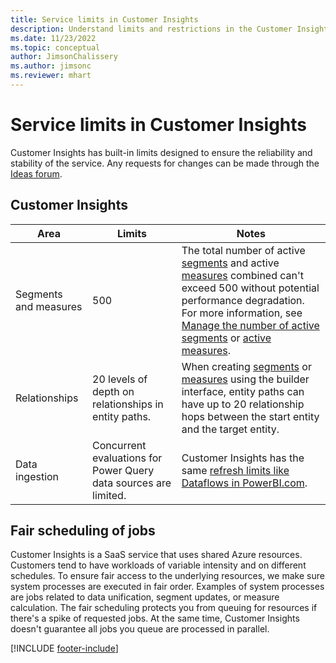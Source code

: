 ```yaml
---
title: Service limits in Customer Insights
description: Understand limits and restrictions in the Customer Insights SaaS service.
ms.date: 11/23/2022
ms.topic: conceptual
author: JimsonChalissery
ms.author: jimsonc
ms.reviewer: mhart
---
```


# Service limits in Customer Insights

 Customer Insights has built-in limits designed to ensure the reliability and stability of the service. Any requests for changes can be made through the [Ideas forum](https://go.microsoft.com/fwlink/?linkid=2074172).

## Customer Insights

| Area  | Limits  | Notes |
|-------------|---------------------------------------------------------------------|---------------------------------------------------------------------|
| Segments and measures | 500  | The total number of active [segments](segments.md) and active [measures](measures.md) combined can't exceed 500 without potential performance degradation. For more information, see [Manage the number of active segments](segments.md#manage-the-number-of-active-segments) or [active measures](measures.md#manage-the-number-of-active-measures).|
| Relationships | 20 levels of depth on relationships in entity paths. | When creating [segments](segments.md) or [measures](measures.md) using the builder interface, entity paths can have up to 20 relationship hops between the start entity and the target entity.  |
|Data ingestion| Concurrent evaluations for Power Query data sources are limited. | Customer Insights has the same [refresh limits like Dataflows in PowerBI.com](/power-query/power-query-online-limits#refresh-limits). |

## Fair scheduling of jobs

Customer Insights is a SaaS service that uses shared Azure resources. Customers tend to have workloads of variable intensity and on different schedules. To ensure fair access to the underlying resources, we make sure system processes are executed in fair order. Examples of system processes are jobs related to data unification, segment updates, or measure calculation. The fair scheduling protects you from queuing for resources if there's a spike of requested jobs. At the same time, Customer Insights doesn't guarantee all jobs you queue are processed in parallel.

[!INCLUDE [footer-include](includes/footer-banner.md)]
